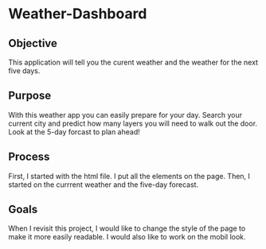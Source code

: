 # Weather-Dashboard

## Objective

This application will tell you the curent weather and the weather for the next five days.

## Purpose

With this weather app you can easily prepare for your day. Search your current city and predict how many layers you will need to walk out the door. Look at the 5-day forcast to plan ahead!

## Process 

First, I started with the html file. I put all the elements on the page. 
Then, I started on the currrent weather and the five-day forecast. 

## Goals

When I revisit this project, I would like to change the style of the page to make it more easily readable. I would also like to work on the mobil look. 